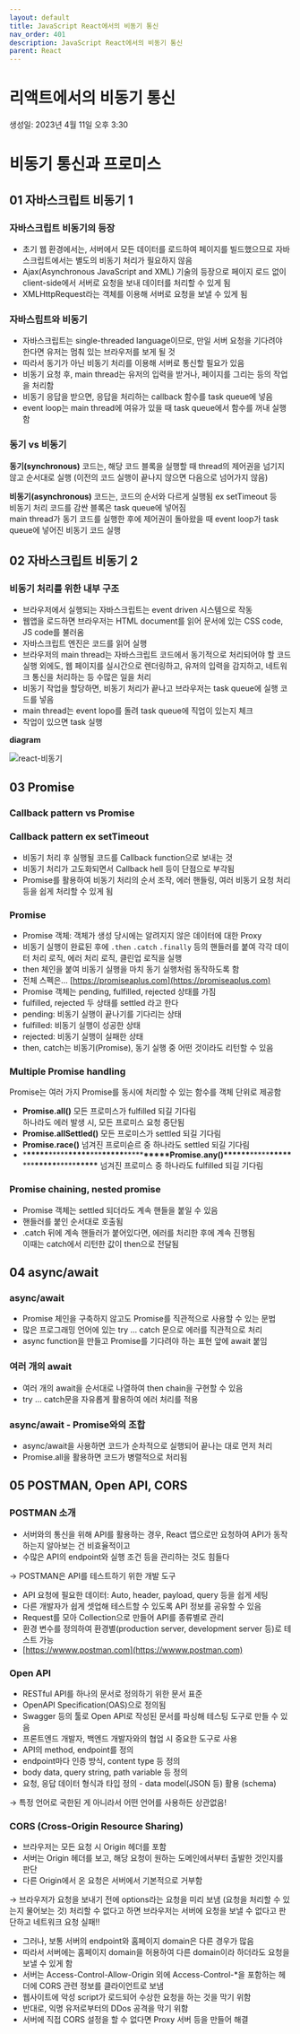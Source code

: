 ```yaml
---
layout: default
title: JavaScript React에서의 비동기 통신
nav_order: 401
description: JavaScript React에서의 비동기 통신
parent: React
---
```


# 리액트에서의 비동기 통신

생성일: 2023년 4월 11일 오후 3:30

# 비동기 통신과 프로미스

## 01 자바스크립트 비동기 1

### 자바스크립트 비동기의 등장

- 초기 웹 환경에서는, 서버에서 모든 데이터를 로드하여 페이지를 빌드했으므로 자바스크립트에서는 별도의 비동기 처리가 필요하지 않음
- Ajax(Asynchronous JavaScript and XML) 기술의 등장으로 페이지 로드 없이 client-side에서 서버로 요청을 보내 데이터를 처리할 수 있게 됨
- XMLHttpRequest라는 객체를 이용해 서버로 요청을 보낼 수 있게 됨

### 자바스립트와 비동기

- 자바스크립트는 single-threaded language이므로, 만일 서버 요청을 기다려야 한다면 유저는 멈춰 있는 브라우저를 보게 될 것
- 따라서 동기가 아닌 비동기 처리를 이용해 서버로 통신할 필요가 있음
- 비동기 요청 후, main thread는 유저의 입력을 받거나, 페이지를 그리는 등의 작업을 처리함
- 비동기 응답을 받으면, 응답을 처리하는 callback 함수를 task queue에 넣음
- event loop는 main thread에 여유가 있을 때 task queue에서 함수를 꺼내 실행함

### 동기 vs 비동기

**동기(synchronous)** 코드는, 해당 코드 블록을 실행할 때 thread의 제어권을 넘기지 않고 순서대로 실행 (이전의 코드 실행이 끝나지 않으면 다음으로 넘어가지 않음)

**비동기(asynchronous)** 코드는, 코드의 순서와 다르게 실행됨 ex setTimeout 등  
비동기 처리 코드를 감싼 블록은 task queue에 넣어짐  
main thread가 동기 코드를 실행한 후에 제어권이 돌아왔을 때 event loop가 task queue에 넣어진 비동기 코드 실행

## 02 자바스크립트 비동기 2

### 비동기 처리를 위한 내부 구조

- 브라우저에서 실행되는 자바스크립트는 event driven 시스템으로 작동
- 웹앱을 로드하면 브라우저는 HTML document를 읽어 문서에 있는 CSS code, JS code를 불러옴
- 자바스크립트 엔진은 코드를 읽어 실행
- 브라우저의 main thread는 자바스크립트 코드에서 동기적으로 처리되어야 할 코드 실행 외에도, 웹 페이지를 실시간으로 렌더링하고, 유저의 입력을 감지하고, 네트워크 통신을 처리하는 등 수많은 일을 처리
- 비동기 작업을 할당하면, 비동기 처리가 끝나고 브라우저는 task queue에 실행 코드를 넣음
- main thread는 event lopo를 돌려 task queue에 직업이 있는지 체크
- 작업이 있으면 task 실행

**diagram**

![react-비동기](https://img1.daumcdn.net/thumb/R1280x0/?scode=mtistory2&fname=https%3A%2F%2Fblog.kakaocdn.net%2Fdn%2FbCe9OW%2FbtsrhFV32fg%2FfhEwl7vI3x8r6pwVwM3Lh1%2Fimg.png)

## 03 Promise

### Callback pattern vs Promise

### Callback pattern ex setTimeout

- 비동기 처리 후 실행될 코드를 Callback function으로 보내는 것
- 비동기 처리가 고도화되면서 Callback hell 등이 단점으로 부각됨
- Promise를 활용하여 비동기 처리의 순서 조작, 에러 핸들링, 여러 비동기 요청 처리 등을 쉽게 처리할 수 있게 됨

### Promise

- Promise 객체: 객체가 생성 당시에는 알려지지 않은 데이터에 대한 Proxy
- 비동기 실행이 완료된 후에 `.then` `.catch` `.finally` 등의 핸들러를 붙여 각각 데이터 처리 로직, 에러 처리 로직, 클린업 로직을 실행
- then 체인을 붙여 비동기 실행을 마치 동기 실행처럼 동작하도록 함
- 전체 스펙은… [https://promiseaplus.com](https://promiseaplus.com)
- Promise 객체는 pending, fulfilled, rejected 상태를 가짐
- fulfilled, rejected 두 상태를 settled 라고 한다
- pending: 비동기 실행이 끝나기를 기다리는 상태
- fulfilled: 비동기 실행이 성공한 상태
- rejected: 비동기 실행이 실패한 상태
- then, catch는 비동기(Promise), 동기 실행 중 어떤 것이라도 리턴할 수 있음

### Multiple Promise handling

Promise는 여러 가지 Promise를 동시에 처리할 수 있는 함수를 객체 단위로 제공함

- **Promise.all()** 모든 프로미스가 fulfilled 되길 기다림  
  하나라도 에러 발생 시, 모든 프로미스 요청 중단됨
- **Promise.allSettled()** 모든 프로미스가 settled 되길 기다림
- **Promise.race()** 넘겨진 프로미슫르 중 하나라도 settled 되길 기다림
- \***\*\*\*\*\***\*\*\*\*\***\*\*\*\*\***\*\*\***\*\*\*\*\***\*\*\*\*\***\*\*\*\*\***Promise.any()\***\*\*\*\*\***\*\*\*\*\***\*\*\*\*\***\*\*\***\*\*\*\*\***\*\*\*\*\***\*\*\*\*\*** 넘겨진 프로미스 중 하나라도 fulfilled 되길 기다림

### Promise chaining, nested promise

- Promise 객체는 settled 되더라도 계속 핸들을 붙일 수 있음
- 핸들러를 붙인 순서대로 호출됨
- .catch 뒤에 계속 핸들러가 붙어있다면, 에러를 처리한 후에 계속 진행됨  
  이때는 catch에서 리턴한 값이 then으로 전달됨

## 04 async/await

### async/await

- Promise 체인을 구축하지 않고도 Promise를 직관적으로 사용할 수 있는 문법
- 많은 프로그래밍 언어에 있는 try … catch 문으로 에러를 직관적으로 처리
- async function을 만들고 Promise를 기다려야 하는 표현 앞에 await 붙임

### 여러 개의 await

- 여러 개의 await을 순서대로 나열하여 then chain을 구현할 수 있음
- try … catch문을 자유롭게 활용하여 에러 처리를 적용

### async/await - Promise와의 조합

- async/await을 사용하면 코드가 순차적으로 실행되어 끝나는 대로 먼저 처리
- Promise.all을 활용하면 코드가 병렬적으로 처리됨

## 05 POSTMAN, Open API, CORS

### POSTMAN 소개

- 서버와의 통신을 위해 API를 활용하는 경우, React 앱으로만 요청하여 API가 동작하는지 알아보는 건 비효율적이고
- 수많은 API의 endpoint와 실행 조건 등을 관리하는 것도 힘들다

→ POSTMAN은 API를 테스트하기 위한 개발 도구

- API 요청에 필요한 데이터: Auto, header, payload, query 등을 쉽게 세팅
- 다른 개발자가 쉽게 셋업해 테스트할 수 있도록 API 정보를 공유할 수 있음
- Request를 모아 Collection으로 만들어 API를 종류별로 관리
- 환경 변수를 정의하여 환경별(production server, development server 등)로 테스트 가능
- [https://wwww.postman.com](https://wwww.postman.com)

### Open API

- RESTful API를 하나의 문서로 정의하기 위한 문서 표준
- OpenAPI Specification(OAS)으로 정의됨
- Swagger 등의 툴로 Open API로 작성된 문서를 파싱해 테스팅 도구로 만들 수 있음
- 프론트엔드 개발자, 백엔드 개발자와의 협업 시 중요한 도구로 사용
- API의 method, endpoint를 정의
- endpoint마다 인증 방식, content type 등 정의
- body data, query string, path variable 등 정의
- 요청, 응답 데이터 형식과 타입 정의 - data model(JSON 등) 활용 (schema)

→ 특정 언어로 국한된 게 아니라서 어떤 언어를 사용하든 상관없음!

### CORS (Cross-Origin Resource Sharing)

- 브라우저는 모든 요청 시 Origin 헤더를 포함
- 서버는 Origin 헤더를 보고, 해당 요청이 원하는 도메인에서부터 출발한 것인지를 판단
- 다른 Origin에서 온 요청은 서버에서 기본적으로 거부함

→ 브라우저가 요청을 보내기 전에 options라는 요청을 미리 보냄 (요청을 처리할 수 있는지 물어보는 것) 처리할 수 없다고 하면 브라우저는 서버에 요청을 보낼 수 없다고 판단하고 네트워크 요청 실패!!

- 그러나, 보통 서버의 endpoint와 홈페이지 domain은 다른 경우가 많음
- 따라서 서버에는 홈페이지 domain을 허용하여 다른 domain이라 하더라도 요청을 보낼 수 있게 함
- 서버는 Access-Control-Allow-Origin 외에 Access-Control-\*을 포함하는 헤더에 CORS 관련 정보를 클라이언트로 보냄
- 웹사이트에 악성 script가 로드되어 수상한 요청을 하는 것을 막기 위함
- 반대로, 익명 유저로부터의 DDos 공격을 막기 위함
- 서버에 직접 CORS 설정을 할 수 없다면 Proxy 서버 등을 만들어 해결
